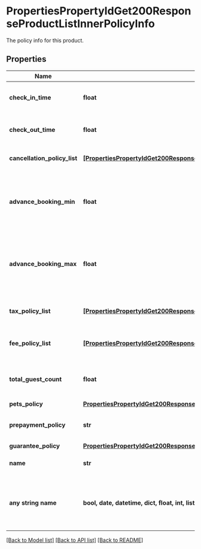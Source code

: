 # PropertiesPropertyIdGet200ResponseProductListInnerPolicyInfo

The policy info for this product.

## Properties
Name | Type | Description | Notes
------------ | ------------- | ------------- | -------------
**check_in_time** | **float** | Check-in time (unix timestamp in ms). | 
**check_out_time** | **float** | Check-out time (unix timestamp in ms). | 
**cancellation_policy_list** | [**[PropertiesPropertyIdGet200ResponsePropertyPolicyListInnerCancellationPolicyListInner]**](PropertiesPropertyIdGet200ResponsePropertyPolicyListInnerCancellationPolicyListInner.md) | List of cancellation policies. | 
**advance_booking_min** | **float** | The minimum number of days in advance a booking must be made | 
**advance_booking_max** | **float** | The maximum number of days in advance a booking can be made | 
**tax_policy_list** | [**[PropertiesPropertyIdGet200ResponsePropertyPolicyListInnerTaxPolicyListInner]**](PropertiesPropertyIdGet200ResponsePropertyPolicyListInnerTaxPolicyListInner.md) | A list of taxes and their policies. | 
**fee_policy_list** | [**[PropertiesPropertyIdGet200ResponsePropertyPolicyListInnerFeePolicyListInner]**](PropertiesPropertyIdGet200ResponsePropertyPolicyListInnerFeePolicyListInner.md) | A list of fees and their policies. | 
**total_guest_count** | **float** | The maximum number of guests allowed. | [optional] 
**pets_policy** | [**PropertiesPropertyIdGet200ResponsePropertyPolicyListInnerPetsPolicy**](PropertiesPropertyIdGet200ResponsePropertyPolicyListInnerPetsPolicy.md) |  | [optional] 
**prepayment_policy** | **str** | The type of the prepayment policy. | [optional] 
**guarantee_policy** | [**PropertiesPropertyIdGet200ResponsePropertyPolicyListInnerGuaranteePolicy**](PropertiesPropertyIdGet200ResponsePropertyPolicyListInnerGuaranteePolicy.md) |  | [optional] 
**name** | **str** | The name of this policy. | [optional] 
**any string name** | **bool, date, datetime, dict, float, int, list, str, none_type** | any string name can be used but the value must be the correct type | [optional]

[[Back to Model list]](../README.md#documentation-for-models) [[Back to API list]](../README.md#documentation-for-api-endpoints) [[Back to README]](../README.md)


